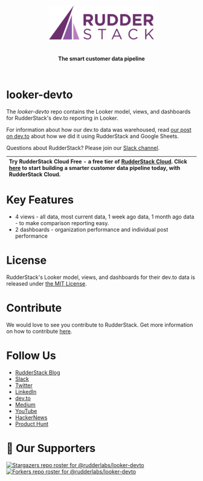 <p align="center"><a href="https://rudderstack.com"><img src="https://raw.githubusercontent.com/rudderlabs/rudder-server/master/resources/RudderStack.png" alt="RudderStack - The smart customer data pipeline" height="90"/></a></p>
<h1 align="center"></h1>
<p align="center"><b>The smart customer data pipeline</b></p>
<br/>

# looker-devto

The _looker-devto_ repo contains the Looker model, views, and dashboards for RudderStack's dev.to reporting in Looker.

For information about how our dev.to data was warehoused, read [our post on dev.to](https://dev.to/rudderstack/warehousing-all-of-our-orgs-dev-to-data-in-less-than-25-lines-new-of-code-1908) about how we did it using RudderStack and Google Sheets.


Questions about RudderStack? Please join our [Slack channel](https://resources.rudderstack.com/join-rudderstack-slack).

| Try **RudderStack Cloud Free** - a free tier of [RudderStack Cloud](https://resources.rudderstack.com/rudderstack-cloud). Click [here](https://app.rudderlabs.com/signup?type=freetrial) to start building a smarter customer data pipeline today, with RudderStack Cloud. |
|:------|

# Key Features

* 4 views - all data, most current data, 1 week ago data, 1 month ago data - to make comparison reporting easy.
* 2 dashboards - organization performance and individual post performance

# License

RudderStack's Looker model, views, and dashboards for their dev.to data is released under [the MIT License][mit_license].

# Contribute

We would love to see you contribute to RudderStack. Get more information on how to contribute [here](CONTRIBUTING.md).

# Follow Us

- [RudderStack Blog][rudderstack-blog]
- [Slack][slack]
- [Twitter][twitter]
- [LinkedIn][linkedin]
- [dev.to][devto]
- [Medium][medium]
- [YouTube][youtube]
- [HackerNews][hackernews]
- [Product Hunt][producthunt]

# :clap:  Our Supporters

[![Stargazers repo roster for @rudderlabs/looker-devto](https://reporoster.com/stars/rudderlabs/looker-devto)](https://github.com/rudderlabs/looker-devto/stargazers)
[![Forkers repo roster for @rudderlabs/looker-devto](https://reporoster.com/forks/rudderlabs/looker-devto)](https://github.com/rudderlabs/looker-devto/network/members)

<!----variables---->

[slack]: https://resources.rudderstack.com/join-rudderstack-slack
[twitter]: https://twitter.com/rudderstack
[linkedin]: https://www.linkedin.com/company/rudderlabs/
[devto]: https://dev.to/rudderstack
[medium]: https://rudderstack.medium.com/
[youtube]: https://www.youtube.com/channel/UCgV-B77bV_-LOmKYHw8jvBw
[rudderstack-blog]: https://rudderstack.com/blog/
[hackernews]: https://news.ycombinator.com/item?id=21081756
[producthunt]: https://www.producthunt.com/posts/rudderstack
[mit_license]: https://opensource.org/licenses/MIT
[agplv3_license]: https://www.gnu.org/licenses/agpl-3.0-standalone.html
[sspl_license]: https://www.mongodb.com/licensing/server-side-public-license
[config-generator]: https://github.com/rudderlabs/config-generator
[config-generator-section]: https://github.com/rudderlabs/rudder-server/blob/master/README.md#rudderstack-config-generator
[rudder-logo]: https://repository-images.githubusercontent.com/197743848/b352c900-dbc8-11e9-9d45-4deb9274101f
